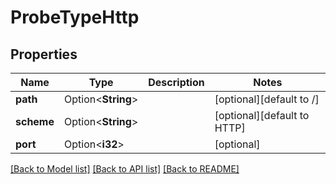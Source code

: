 # ProbeTypeHttp

## Properties

Name | Type | Description | Notes
------------ | ------------- | ------------- | -------------
**path** | Option<**String**> |  | [optional][default to /]
**scheme** | Option<**String**> |  | [optional][default to HTTP]
**port** | Option<**i32**> |  | [optional]

[[Back to Model list]](../README.md#documentation-for-models) [[Back to API list]](../README.md#documentation-for-api-endpoints) [[Back to README]](../README.md)


